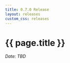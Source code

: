 ```yaml
---
title: 0.7.0 Release
layout: releases
custom_css: releases
---
```


# {{ page.title }}

*Date: TBD*
